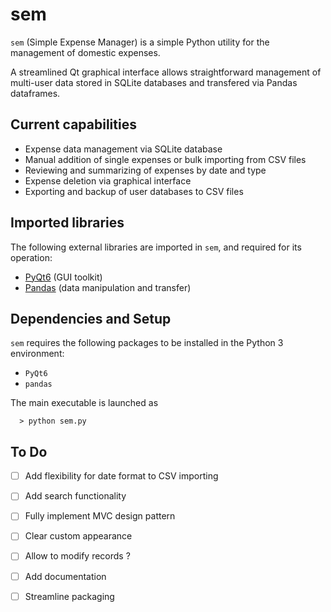 # sem
`sem` (Simple Expense Manager) is a simple Python utility for
the management of domestic expenses.

A streamlined Qt graphical interface allows straightforward
management of multi-user data stored in SQLite databases and
transfered via Pandas dataframes.



## Current capabilities

- Expense data management via SQLite database
- Manual addition of single expenses or bulk importing from CSV
  files
- Reviewing and summarizing of expenses by date and type
- Expense deletion via graphical interface
- Exporting and backup of user databases to CSV files



## Imported libraries

The following external libraries are imported in `sem`, and
required for its operation:

- [PyQt6](https://www.riverbankcomputing.com/software/pyqt/)
  (GUI toolkit)
- [Pandas](https://pandas.pydata.org/) (data manipulation and
  transfer)



## Dependencies and Setup

`sem` requires the following packages to be installed in the
Python 3 environment:

- `PyQt6`
- `pandas`

The main executable is launched as

```
  > python sem.py
```



## To Do

- [ ] Add flexibility for date format to CSV importing
- [ ] Add search functionality
- [ ] Fully implement MVC design pattern
- [ ] Clear custom appearance
- [ ] Allow to modify records ?

- [ ] Add documentation
- [ ] Streamline packaging
